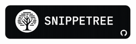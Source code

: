 <p align="center">
  <img src="https://github.com/PrajwalUlli/Snippetree/blob/main/banner.png" alt="Snippetree Banner" style="width:80%; max-width:800px;">
</p>
